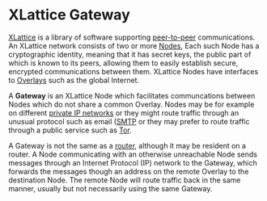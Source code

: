 <h1 class="libTop">XLattice Gateway</h1>

[XLattice](https://jddixon.github.io/xlattice)
is a library of software supporting
[peer-to-peer](https://en.wikipedia.org/wiki/Peer-to-peer)
communications.  An XLattice network consists of two or more
[Nodes](https://jddixon.github.io/xlattice/node.html),
Each such Node has a cryptographic identity, meaning that it has secret
keys, the public part of which is known to its peers, allowing them to
easily establish secure, encrypted communications between them.  XLattice
Nodes have interfaces to
[Overlays](https://jddixon.github.io/xlattice/overlay.html)
such as the global Internet.

A **Gateway** is an XLattice Node which facilitates communcations between
Nodes which do not share a common Overlay.  Nodes may be for example on
different
[private IP networks](https://en.wikipedia.org/wiki/intranet)
or they might route traffic through an unusual protocol such as email
([SMTP](https://en.wikipedia.org/wiki/Simple_Mail_Transfer_Protocol) or
they may prefer to route traffic through a public service such as
[Tor](https://www.torproject.org).

A Gateway is not the same as a
[router,](https://en.wikipedia.org/wiki/Router_\(computing\))
although it may be resident on
a router.  A Node communicating with an otherwise unreachable Node sends
messages through an Internet Protocol (IP) network to the Gateway, which
forwards the messages though an address on the remote Overlay to the
destination Node.  The remote Node will route traffic back in the same
manner, usually but not necessarily using the same Gateway.

